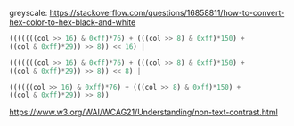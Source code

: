 greyscale: https://stackoverflow.com/questions/16858811/how-to-convert-hex-color-to-hex-black-and-white
```js
(((((((col >> 16) & 0xff)*76) + (((col >> 8) & 0xff)*150) +
((col & 0xff)*29)) >> 8)) << 16) |

(((((((col >> 16) & 0xff)*76) + (((col >> 8) & 0xff)*150) + 
((col & 0xff)*29)) >> 8)) << 8) | 

((((((col >> 16) & 0xff)*76) + (((col >> 8) & 0xff)*150) + 
((col & 0xff)*29)) >> 8))
```

https://www.w3.org/WAI/WCAG21/Understanding/non-text-contrast.html
